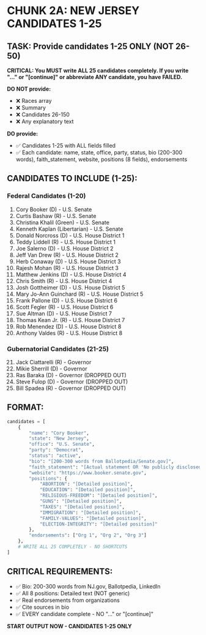 # CHUNK 2A: NEW JERSEY CANDIDATES 1-25

## TASK: Provide candidates 1-25 ONLY (NOT 26-50)

**CRITICAL: You MUST write ALL 25 candidates completely. If you write "..." or "[continue]" or abbreviate ANY candidate, you have FAILED.**

**DO NOT provide:**
- ❌ Races array
- ❌ Summary
- ❌ Candidates 26-150
- ❌ Any explanatory text

**DO provide:**
- ✅ Candidates 1-25 with ALL fields filled
- ✅ Each candidate: name, state, office, party, status, bio (200-300 words), faith_statement, website, positions (8 fields), endorsements

## CANDIDATES TO INCLUDE (1-25):

### Federal Candidates (1-20)
1. Cory Booker (D) - U.S. Senate
2. Curtis Bashaw (R) - U.S. Senate
3. Christina Khalil (Green) - U.S. Senate
4. Kenneth Kaplan (Libertarian) - U.S. Senate
5. Donald Norcross (D) - U.S. House District 1
6. Teddy Liddell (R) - U.S. House District 1
7. Joe Salerno (D) - U.S. House District 2
8. Jeff Van Drew (R) - U.S. House District 2
9. Herb Conaway (D) - U.S. House District 3
10. Rajesh Mohan (R) - U.S. House District 3
11. Matthew Jenkins (D) - U.S. House District 4
12. Chris Smith (R) - U.S. House District 4
13. Josh Gottheimer (D) - U.S. House District 5
14. Mary Jo-Ann Guinchard (R) - U.S. House District 5
15. Frank Pallone (D) - U.S. House District 6
16. Scott Fegler (R) - U.S. House District 6
17. Sue Altman (D) - U.S. House District 7
18. Thomas Kean Jr. (R) - U.S. House District 7
19. Rob Menendez (D) - U.S. House District 8
20. Anthony Valdes (R) - U.S. House District 8

### Gubernatorial Candidates (21-25)
21. Jack Ciattarelli (R) - Governor
22. Mikie Sherrill (D) - Governor
23. Ras Baraka (D) - Governor (DROPPED OUT)
24. Steve Fulop (D) - Governor (DROPPED OUT)
25. Bill Spadea (R) - Governor (DROPPED OUT)

## FORMAT:

```python
candidates = [
    {
        "name": "Cory Booker",
        "state": "New Jersey",
        "office": "U.S. Senate",
        "party": "Democrat",
        "status": "active",
        "bio": "[200-300 words from Ballotpedia/Senate.gov]",
        "faith_statement": "[Actual statement OR 'No publicly disclosed faith statement']",
        "website": "https://www.booker.senate.gov",
        "positions": {
            "ABORTION": "[Detailed position]",
            "EDUCATION": "[Detailed position]",
            "RELIGIOUS-FREEDOM": "[Detailed position]",
            "GUNS": "[Detailed position]",
            "TAXES": "[Detailed position]",
            "IMMIGRATION": "[Detailed position]",
            "FAMILY-VALUES": "[Detailed position]",
            "ELECTION-INTEGRITY": "[Detailed position]"
        },
        "endorsements": ["Org 1", "Org 2", "Org 3"]
    },
    # WRITE ALL 25 COMPLETELY - NO SHORTCUTS
]
```

## CRITICAL REQUIREMENTS:

- ✅ Bio: 200-300 words from NJ.gov, Ballotpedia, LinkedIn
- ✅ All 8 positions: Detailed text (NOT generic)
- ✅ Real endorsements from organizations
- ✅ Cite sources in bio
- ✅ EVERY candidate complete - NO "..." or "[continue]"

**START OUTPUT NOW - CANDIDATES 1-25 ONLY**

